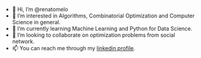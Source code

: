 - 👋 Hi, I’m @renatomelo
- 👀 I’m interested in Algorithms, Combinatorial Optimization and Computer Science in general.
- 🌱 I’m currently learning Machine Learning and Python for Data Science.
- 💞️ I’m looking to collaborate on optimization problems from social network.
- 📫 You can reach me through my [linkedin profile](https://www.linkedin.com/in/melorenato/).

<!---
renatomelo/renatomelo is a ✨ special ✨ repository because its `README.md` (this file) appears on your GitHub profile.
You can click the Preview link to take a look at your changes.
--->
